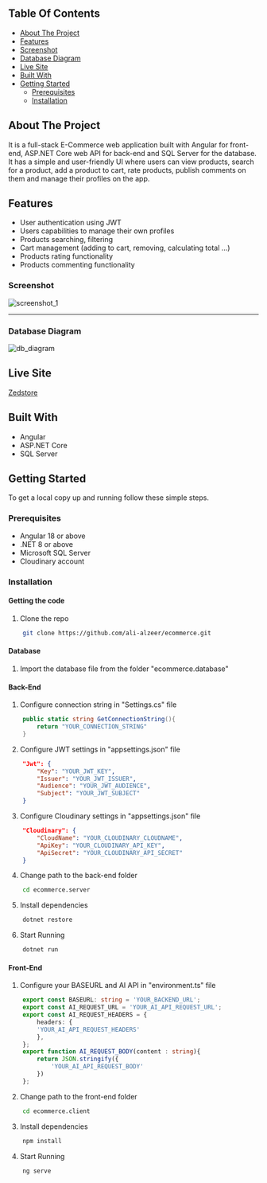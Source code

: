 <br/>

## Table Of Contents

- [About The Project](#about-the-project)
- [Features](#features)
- [Screenshot](#screenshot)
- [Database Diagram](#database-diagram)
- [Live Site](#live-site)
- [Built With](#built-with)
- [Getting Started](#getting-started)
  - [Prerequisites](#prerequisites)
  - [Installation](#installation)

## About The Project

It is a full-stack E-Commerce web application built with Angular for front-end, ASP.NET Core web API for back-end and SQL Server for the database.
It has a simple and user-friendly UI where users can view products, search for a product, add a product to cart, rate products, publish comments on them and manage their profiles on the app.

## Features

- User authentication using JWT
- Users capabilities to manage their own profiles
- Products searching, filtering
- Cart management (adding to cart, removing, calculating total ...)
- Products rating functionality
- Products commenting functionality

### Screenshot

![screenshot_1](https://res.cloudinary.com/alzeerecommerce/image/upload/v1736689294/z_jylljd.gif)

<hr />

### Database Diagram

![db_diagram](https://res.cloudinary.com/alzeerecommerce/image/upload/v1736688856/zedstore_diagram_scbstl.png)

## Live Site

[Zedstore](http://zedstore.tryasp.net)

## Built With

- Angular
- ASP.NET Core
- SQL Server

## Getting Started

To get a local copy up and running follow these simple steps.

### Prerequisites

- Angular 18 or above
- .NET 8 or above
- Microsoft SQL Server
- Cloudinary account

### Installation

#### Getting the code

1. Clone the repo

```sh
    git clone https://github.com/ali-alzeer/ecommerce.git
```

#### Database

1. Import the database file from the folder "ecommerce.database"

#### Back-End

1. Configure connection string in "Settings.cs" file

```cs
    public static string GetConnectionString(){
        return "YOUR_CONNECTION_STRING"
    }
```

2. Configure JWT settings in "appsettings.json" file

```json
    "Jwt": {
        "Key": "YOUR_JWT_KEY",
        "Issuer": "YOUR_JWT_ISSUER",
        "Audience": "YOUR_JWT_AUDIENCE",
        "Subject": "YOUR_JWT_SUBJECT"
    }
```

3. Configure Cloudinary settings in "appsettings.json" file

```json
    "Cloudinary": {
        "CloudName": "YOUR_CLOUDINARY_CLOUDNAME",
        "ApiKey": "YOUR_CLOUDINARY_API_KEY",
        "ApiSecret": "YOUR_CLOUDINARY_API_SECRET"
    }
```

4. Change path to the back-end folder

```sh
    cd ecommerce.server
```

5. Install dependencies

```sh
    dotnet restore
```

6. Start Running

```sh
    dotnet run
```

#### Front-End

1. Configure your BASEURL and AI API in "environment.ts" file

```ts
    export const BASEURL: string = 'YOUR_BACKEND_URL';
    export const AI_REQUEST_URL = 'YOUR_AI_API_REQUEST_URL';
    export const AI_REQUEST_HEADERS = {
        headers: {
        'YOUR_AI_API_REQUEST_HEADERS'
        },
    };
    export function AI_REQUEST_BODY(content : string){ 
        return JSON.stringify({
            'YOUR_AI_API_REQUEST_BODY'
        })    
    };
```

2. Change path to the front-end folder

```sh
    cd ecommerce.client
```

3. Install dependencies

```sh
    npm install
```

4. Start Running

```sh
    ng serve
```
